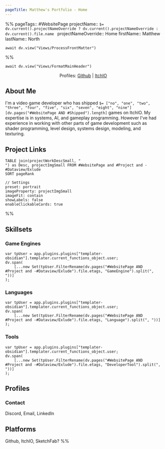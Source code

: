 ```yaml
---
pageTitle: Matthew's Portfolio - Home
---
```

%%
pageTags:: #WebsitePage 
projectName:: `$= dv.current().projectNameOverride ? dv.current().projectNameOverride : dv.current().file.name `
projectNameOverride:: Home
firstName:: Matthew
lastName:: North

```dataviewjs
await dv.view("Views/ProcessFrontMatter")
```
%%
```dataviewjs
await dv.view("Views/FormatMainHeader")
```
<cd><center>Profiles: [Github](https://github.com/northmatt) | [ItchIO](https://northmatt.itch.io)</center></cd>
## About Me
I'm a video game developer who has shipped `$= ["no", "one", "two", "three", "four", "five", "six", "seven", "eight", "nine"][dv.pages("#WebsitePage AND #Shipped").length]` games on ItchIO. My expertise is in systems, AI, and gameplay programming. However I've had experience in working with other parts of game development such as shader programming, level design, systems design, modeling, and texturing. 
## Project Links
```datacards
TABLE join(projectWorkDescSmall, "
") as Desc, projectImgSmall FROM #WebsitePage and #Project and -#Dataview/Exlude
SORT pageRank

// Settings
preset: portrait
imageProperty: projectImgSmall
imageFit: contain
showLabels: false
enableClickableCards: true
```


%%
## Skillsets
### Game Engines
```dataviewjs
var tpUser = app.plugins.plugins["templater-obsidian"].templater.current_functions_object.user;
dv.span(
	[...new Set(tpUser.FilterRename(dv.pages("#WebsitePage AND #Project and -#Dataview/Exlude").file.etags, "GameEngine").split(", "))]
);
```
### Languages
```dataviewjs
var tpUser = app.plugins.plugins["templater-obsidian"].templater.current_functions_object.user;
dv.span(
	[...new Set(tpUser.FilterRename(dv.pages("#WebsitePage AND #Project and -#Dataview/Exlude").file.etags, "Language").split(", "))]
);
```
### Tools
```dataviewjs
var tpUser = app.plugins.plugins["templater-obsidian"].templater.current_functions_object.user;
dv.span(
	[...new Set(tpUser.FilterRename(dv.pages("#WebsitePage AND #Project and -#Dataview/Exlude").file.etags, "DeveloperTool").split(", "))]
);
```
## Profiles
### Contact
Discord, Email, LinkedIn
## Platforms
Github, ItchIO, SketchFab?
%%